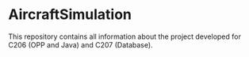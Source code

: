 # AircraftSimulation
This repository contains all information about the project developed for C206 (OPP and Java) and C207 (Database).
